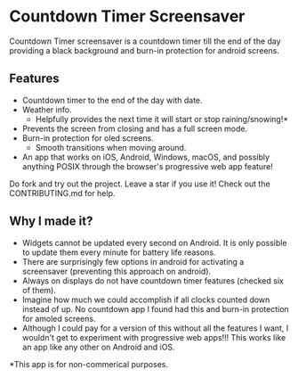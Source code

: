 # Countdown Timer Screensaver
Countdown Timer screensaver is a countdown timer till the end of the day providing a black background and burn-in protection for android screens.

## Features
- Countdown timer to the end of the day with date.
- Weather info.
  - Helpfully provides the next time it will start or stop raining/snowing!*
- Prevents the screen from closing and has a full screen mode.
- Burn-in protection for oled screens.
  - Smooth transitions when moving around.
- An app that works on iOS, Android, Windows, macOS, and possibly anything POSIX through the browser's progressive web app feature!

Do fork and try out the project. Leave a star if you use it! Check out the CONTRIBUTING.md for help.

## Why I made it?
- Widgets cannot be updated every second on Android. It is only possible to update them every minute for battery life reasons.
- There are surprisingly few options in android for activating a screensaver (preventing this approach on android).
- Always on displays do not have countdown timer features (checked six of them).
- Imagine how much we could accomplish if all clocks counted down instead of up. No countdown app I found had this and burn-in protection for amoled screens.
- Although I could pay for a version of this without all the features I want, I wouldn't get to experiment with progressive web apps!!! This works like an app like any other on Android and iOS.

*This app is for non-commerical purposes.
